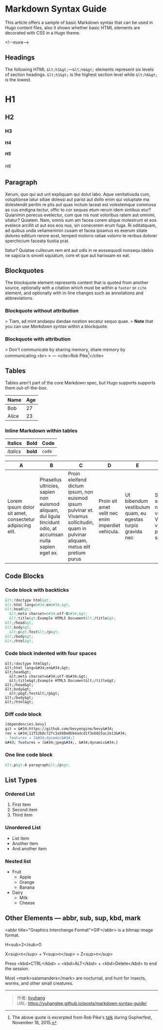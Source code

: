 # Markdown Syntax Guide


This article offers a sample of basic Markdown syntax that can be used in Hugo content files, also it shows whether basic HTML elements are decorated with CSS in a Hugo theme.

&lt;!--more--&gt;

## Headings

The following HTML `&lt;h1&gt;`—`&lt;h6&gt;` elements represent six levels of section headings. `&lt;h1&gt;` is the highest section level while `&lt;h6&gt;` is the lowest.

# H1
## H2
### H3
#### H4
##### H5
###### H6

## Paragraph

Xerum, quo qui aut unt expliquam qui dolut labo. Aque venitatiusda cum, voluptionse latur sitiae dolessi aut parist aut dollo enim qui voluptate ma dolestendit peritin re plis aut quas inctum laceat est volestemque commosa as cus endigna tectur, offic to cor sequas etum rerum idem sintibus eiur? Quianimin porecus evelectur, cum que nis nust voloribus ratem aut omnimi, sitatur? Quiatem. Nam, omnis sum am facea corem alique molestrunt et eos evelece arcillit ut aut eos eos nus, sin conecerem erum fuga. Ri oditatquam, ad quibus unda veliamenimin cusam et facea ipsamus es exerum sitate dolores editium rerore eost, temped molorro ratiae volorro te reribus dolorer sperchicium faceata tiustia prat.

Itatur? Quiatae cullecum rem ent aut odis in re eossequodi nonsequ idebis ne sapicia is sinveli squiatum, core et que aut hariosam ex eat.

## Blockquotes

The blockquote element represents content that is quoted from another source, optionally with a citation which must be within a `footer` or `cite` element, and optionally with in-line changes such as annotations and abbreviations.

### Blockquote without attribution

&gt; Tiam, ad mint andaepu dandae nostion secatur sequo quae.
&gt; **Note** that you can use *Markdown syntax* within a blockquote.

### Blockquote with attribution

&gt; Don&#39;t communicate by sharing memory, share memory by communicating.&lt;br&gt;
&gt; — &lt;cite&gt;Rob Pike[^1]&lt;/cite&gt;

[^1]: The above quote is excerpted from Rob Pike&#39;s [talk](https://www.youtube.com/watch?v=PAAkCSZUG1c) during Gopherfest, November 18, 2015.

## Tables

Tables aren&#39;t part of the core Markdown spec, but Hugo supports supports them out-of-the-box.

   Name | Age
--------|------
    Bob | 27
  Alice | 23

### Inline Markdown within tables

| Italics   | Bold     | Code   |
| --------  | -------- | ------ |
| *italics* | **bold** | `code` |

| A                                                        | B                                                                                                             | C                                                                                                                                    | D                                                 | E                                                          | F                                                                    |
|----------------------------------------------------------|---------------------------------------------------------------------------------------------------------------|--------------------------------------------------------------------------------------------------------------------------------------|---------------------------------------------------|------------------------------------------------------------|----------------------------------------------------------------------|
| Lorem ipsum dolor sit amet, consectetur adipiscing elit. | Phasellus ultricies, sapien non euismod aliquam, dui ligula tincidunt odio, at accumsan nulla sapien eget ex. | Proin eleifend dictum ipsum, non euismod ipsum pulvinar et. Vivamus sollicitudin, quam in pulvinar aliquam, metus elit pretium purus | Proin sit amet velit nec enim imperdiet vehicula. | Ut bibendum vestibulum quam, eu egestas turpis gravida nec | Sed scelerisque nec turpis vel viverra. Vivamus vitae pretium sapien |

## Code Blocks
### Code block with backticks

```html
&lt;!doctype html&gt;
&lt;html lang=&#34;en&#34;&gt;
&lt;head&gt;
  &lt;meta charset=&#34;utf-8&#34;&gt;
  &lt;title&gt;Example HTML5 Document&lt;/title&gt;
&lt;/head&gt;
&lt;body&gt;
  &lt;p&gt;Test&lt;/p&gt;
&lt;/body&gt;
&lt;/html&gt;
```

### Code block indented with four spaces

    &lt;!doctype html&gt;
    &lt;html lang=&#34;en&#34;&gt;
    &lt;head&gt;
      &lt;meta charset=&#34;utf-8&#34;&gt;
      &lt;title&gt;Example HTML5 Document&lt;/title&gt;
    &lt;/head&gt;
    &lt;body&gt;
      &lt;p&gt;Test&lt;/p&gt;
    &lt;/body&gt;
    &lt;/html&gt;

### Diff code block

```diff
[dependencies.bevy]
git = &#34;https://github.com/bevyengine/bevy&#34;
rev = &#34;11f52b8c72fc3a568e8bb4a4cd1f3eb025ac2e13&#34;
- features = [&#34;dynamic&#34;]
&#43; features = [&#34;jpeg&#34;, &#34;dynamic&#34;]
```

### One line code block

```html
&lt;p&gt;A paragraph&lt;/p&gt;
```

## List Types

### Ordered List

1. First item
2. Second item
3. Third item

### Unordered List

* List item
* Another item
* And another item

### Nested list

* Fruit
  * Apple
  * Orange
  * Banana
* Dairy
  * Milk
  * Cheese

## Other Elements — abbr, sub, sup, kbd, mark

&lt;abbr title=&#34;Graphics Interchange Format&#34;&gt;GIF&lt;/abbr&gt; is a bitmap image format.

H&lt;sub&gt;2&lt;/sub&gt;O

X&lt;sup&gt;n&lt;/sup&gt; &#43; Y&lt;sup&gt;n&lt;/sup&gt; = Z&lt;sup&gt;n&lt;/sup&gt;

Press &lt;kbd&gt;CTRL&lt;/kbd&gt; &#43; &lt;kbd&gt;ALT&lt;/kbd&gt; &#43; &lt;kbd&gt;Delete&lt;/kbd&gt; to end the session.

Most &lt;mark&gt;salamanders&lt;/mark&gt; are nocturnal, and hunt for insects, worms, and other small creatures.

---

> 作者: [liyuhang](https://github.com/yuhanglee)  
> URL: https://yuhanglee.github.io/posts/markdown-syntax-guide/  

